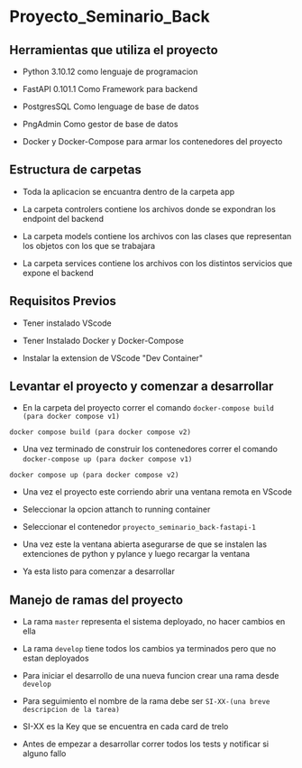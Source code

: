 # Proyecto_Seminario_Back

## Herramientas que utiliza el proyecto

- Python 3.10.12 como lenguaje de programacion 

- FastAPI 0.101.1 Como Framework para backend

- PostgresSQL Como lenguage de base de datos

- PngAdmin Como gestor de base de datos 

- Docker y Docker-Compose para armar los contenedores del proyecto

## Estructura de carpetas

- Toda la aplicacion se encuantra dentro de la carpeta app

- La carpeta controlers contiene los archivos donde se expondran los endpoint del backend

- La carpeta models contiene los archivos con las clases que representan los objetos con los que se trabajara

- La carpeta services contiene los archivos con los distintos servicios que expone el backend

## Requisitos Previos

- Tener instalado VScode

- Tener Instalado Docker y Docker-Compose

- Instalar la extension de VScode "Dev Container"

## Levantar el proyecto y comenzar a desarrollar

- En la carpeta del proyecto correr el comando 
`docker-compose build (para docker compose v1)`

`docker compose build (para docker compose v2)`

- Una vez terminado de construir los contenedores correr el comando
`docker-compose up (para docker compose v1)`

`docker compose up (para docker compose v2)`

- Una vez el proyecto este corriendo abrir una ventana remota en VScode

- Seleccionar la opcion attanch to running container

- Seleccionar el contenedor `proyecto_seminario_back-fastapi-1`

- Una vez este la ventana abierta asegurarse de que se instalen las extenciones de python y pylance y luego recargar la ventana

- Ya esta listo para comenzar a desarrollar 

## Manejo de ramas del proyecto

- La rama `master` representa el sistema deployado, no hacer cambios en ella

- La rama `develop` tiene todos los cambios ya terminados pero que no estan deployados

- Para iniciar el desarrollo de una nueva funcion crear una rama desde `develop`

- Para seguimiento el nombre de la rama debe ser `SI-XX-(una breve descripcion de la tarea)`

- SI-XX es la Key que se encuentra en cada card de trelo

- Antes de empezar a desarrollar correr todos los tests y notificar si alguno fallo
